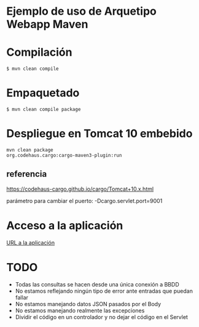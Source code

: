 # Ejemplo de uso de Arquetipo Webapp Maven
# Compilación
<code>$ mvn clean compile</code>
# Empaquetado
<code>$ mvn clean compile package</code>
# Despliegue en Tomcat 10 embebido
<code>mvn clean package org.codehaus.cargo:cargo-maven3-plugin:run</code>
## referencia
https://codehaus-cargo.github.io/cargo/Tomcat+10.x.html

parámetro para cambiar el puerto:
-Dcargo.servlet.port=9001
# Acceso a la aplicación
[URL a la aplicación](http://localhost:8080/webapp01)

# TODO
* Todas las consultas se hacen desde una única conexión a BBDD
* No estamos reflejando ningún tipo de error ante entradas que puedan fallar
* No estamos manejando datos JSON pasados por el Body
* No estamos manejando realmente las excepciones
* Dividir el código en un controlador y no dejar el código en el Servlet